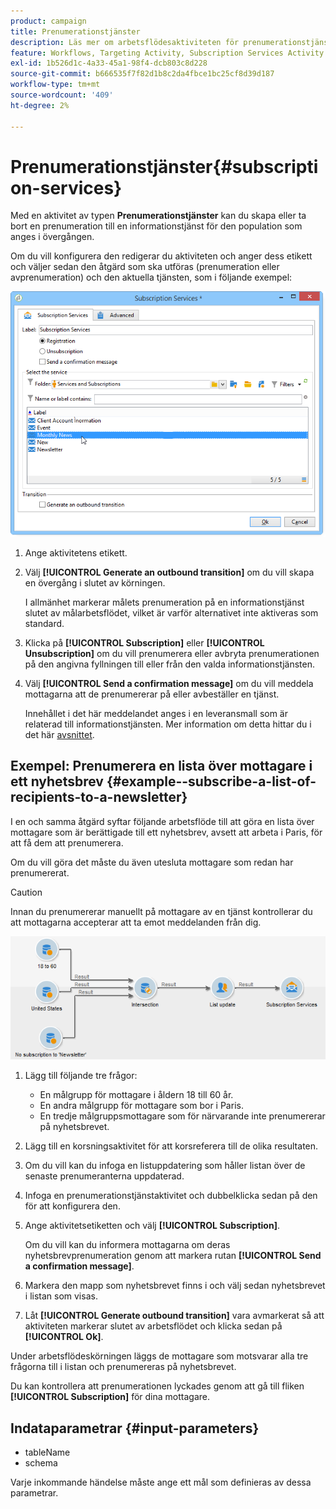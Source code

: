```yaml
---
product: campaign
title: Prenumerationstjänster
description: Läs mer om arbetsflödesaktiviteten för prenumerationstjänster
feature: Workflows, Targeting Activity, Subscription Services Activity
exl-id: 1b526d1c-4a33-45a1-98f4-dcb803c8d228
source-git-commit: b666535f7f82d1b8c2da4fbce1bc25cf8d39d187
workflow-type: tm+mt
source-wordcount: '409'
ht-degree: 2%

---
```


# Prenumerationstjänster{#subscription-services}



Med en aktivitet av typen **Prenumerationstjänster** kan du skapa eller ta bort en prenumeration till en informationstjänst för den population som anges i övergången.

Om du vill konfigurera den redigerar du aktiviteten och anger dess etikett och väljer sedan den åtgärd som ska utföras (prenumeration eller avprenumeration) och den aktuella tjänsten, som i följande exempel:

![](assets/edit_service_inscription.png)

1. Ange aktivitetens etikett.
1. Välj **[!UICONTROL Generate an outbound transition]** om du vill skapa en övergång i slutet av körningen.

   I allmänhet markerar målets prenumeration på en informationstjänst slutet av målarbetsflödet, vilket är varför alternativet inte aktiveras som standard.

1. Klicka på **[!UICONTROL Subscription]** eller **[!UICONTROL Unsubscription]** om du vill prenumerera eller avbryta prenumerationen på den angivna fyllningen till eller från den valda informationstjänsten.
1. Välj **[!UICONTROL Send a confirmation message]** om du vill meddela mottagarna att de prenumererar på eller avbeställer en tjänst.

   Innehållet i det här meddelandet anges i en leveransmall som är relaterad till informationstjänsten. Mer information om detta hittar du i det här [avsnittet](../../delivery/using/managing-subscriptions.md).

## Exempel: Prenumerera en lista över mottagare i ett nyhetsbrev {#example--subscribe-a-list-of-recipients-to-a-newsletter}

I en och samma åtgärd syftar följande arbetsflöde till att göra en lista över mottagare som är berättigade till ett nyhetsbrev, avsett att arbeta i Paris, för att få dem att prenumerera.

Om du vill göra det måste du även utesluta mottagare som redan har prenumererat.

>[!CAUTION]
>
>Innan du prenumererar manuellt på mottagare av en tjänst kontrollerar du att mottagarna accepterar att ta emot meddelanden från dig.

![](assets/subscription_services_example.png)

1. Lägg till följande tre frågor:

   * En målgrupp för mottagare i åldern 18 till 60 år.
   * En andra målgrupp för mottagare som bor i Paris.
   * En tredje målgruppsmottagare som för närvarande inte prenumererar på nyhetsbrevet.

1. Lägg till en korsningsaktivitet för att korsreferera till de olika resultaten.
1. Om du vill kan du infoga en listuppdatering som håller listan över de senaste prenumeranterna uppdaterad.
1. Infoga en prenumerationstjänstaktivitet och dubbelklicka sedan på den för att konfigurera den.
1. Ange aktivitetsetiketten och välj **[!UICONTROL Subscription]**.

   Om du vill kan du informera mottagarna om deras nyhetsbrevprenumeration genom att markera rutan **[!UICONTROL Send a confirmation message]**.

1. Markera den mapp som nyhetsbrevet finns i och välj sedan nyhetsbrevet i listan som visas.
1. Låt **[!UICONTROL Generate outbound transition]** vara avmarkerat så att aktiviteten markerar slutet av arbetsflödet och klicka sedan på **[!UICONTROL Ok]**.

Under arbetsflödeskörningen läggs de mottagare som motsvarar alla tre frågorna till i listan och prenumereras på nyhetsbrevet.

Du kan kontrollera att prenumerationen lyckades genom att gå till fliken **[!UICONTROL Subscription]** för dina mottagare.

## Indataparametrar {#input-parameters}

* tableName
* schema

Varje inkommande händelse måste ange ett mål som definieras av dessa parametrar.
